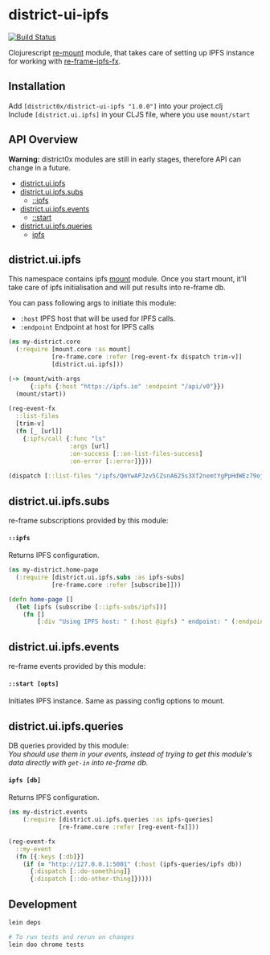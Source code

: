 # district-ui-ipfs

[![Build Status](https://travis-ci.org/district0x/district-ui-ipfs.svg?branch=master)](https://travis-ci.org/district0x/district-ui-ipfs)

Clojurescript [re-mount](https://github.com/district0x/d0x-INFRA/blob/master/re-mount.md) module, that takes care of setting up IPFS instance for working with [re-frame-ipfs-fx](https://github.com/district0x/re-frame-ipfs-fx). 

## Installation
Add `[district0x/district-ui-ipfs "1.0.0"]` into your project.clj  
Include `[district.ui.ipfs]` in your CLJS file, where you use `mount/start`

## API Overview

**Warning:** district0x modules are still in early stages, therefore API can change in a future.

- [district.ui.ipfs](#districtuiipfs)
- [district.ui.ipfs.subs](#districtuiipfssubs)
  - [::ipfs](#ipfs-sub)
- [district.ui.ipfs.events](#districtuiipfsevents)
  - [::start](#start)
- [district.ui.ipfs.queries](#districtuiipfsqueries)
  - [ipfs](#ipfs)

## district.ui.ipfs
This namespace contains ipfs [mount](https://github.com/tolitius/mount) module. Once you start mount, it'll take care of ipfs
initialisation and will put results into re-frame db.

You can pass following args to initiate this module: 
* `:host` IPFS host that will be used for IPFS calls. 
* `:endpoint` Endpoint at host for IPFS calls

```clojure
(ns my-district.core
  (:require [mount.core :as mount]
            [re-frame.core :refer [reg-event-fx dispatch trim-v]]
            [district.ui.ipfs]))

(-> (mount/with-args
      {:ipfs {:host "https://ipfs.io" :endpoint "/api/v0"}})
  (mount/start))
    
(reg-event-fx
  ::list-files
  [trim-v]
  (fn [_ [url]]
    {:ipfs/call {:func "ls"
                 :args [url]
                 :on-success [::on-list-files-success]
                 :on-error [::error]}}))
                 
(dispatch [::list-files "/ipfs/QmYwAPJzv5CZsnA625s3Xf2nemtYgPpHdWEz79ojWnPbdG/"])                 

```

## district.ui.ipfs.subs
re-frame subscriptions provided by this module:

#### <a name="ipfs-sub">`::ipfs`
Returns IPFS configuration.

```clojure
(ns my-district.home-page
  (:require [district.ui.ipfs.subs :as ipfs-subs]
            [re-frame.core :refer [subscribe]]))

(defn home-page []
  (let [ipfs (subscribe [::ipfs-subs/ipfs])]
    (fn []
        [:div "Using IPFS host: " (:host @ipfs) " endpoint: " (:endpoint @ipfs)])))
```

## district.ui.ipfs.events
re-frame events provided by this module:

#### <a name="start">`::start [opts]`
Initiates IPFS instance. Same as passing config options to mount. 

## district.ui.ipfs.queries
DB queries provided by this module:  
*You should use them in your events, instead of trying to get this module's 
data directly with `get-in` into re-frame db.*

#### <a name="ipfs">`ipfs [db]`
Returns IPFS configuration.

```clojure
(ns my-district.events
    (:require [district.ui.ipfs.queries :as ipfs-queries]
              [re-frame.core :refer [reg-event-fx]]))

(reg-event-fx
  ::my-event
  (fn [{:keys [:db]}]
    (if (= "http://127.0.0.1:5001" (:host (ipfs-queries/ipfs db))
      {:dispatch [::do-something]}
      {:dispatch [::do-other-thing]}))))
```

## Development
```bash
lein deps

# To run tests and rerun on changes
lein doo chrome tests
```